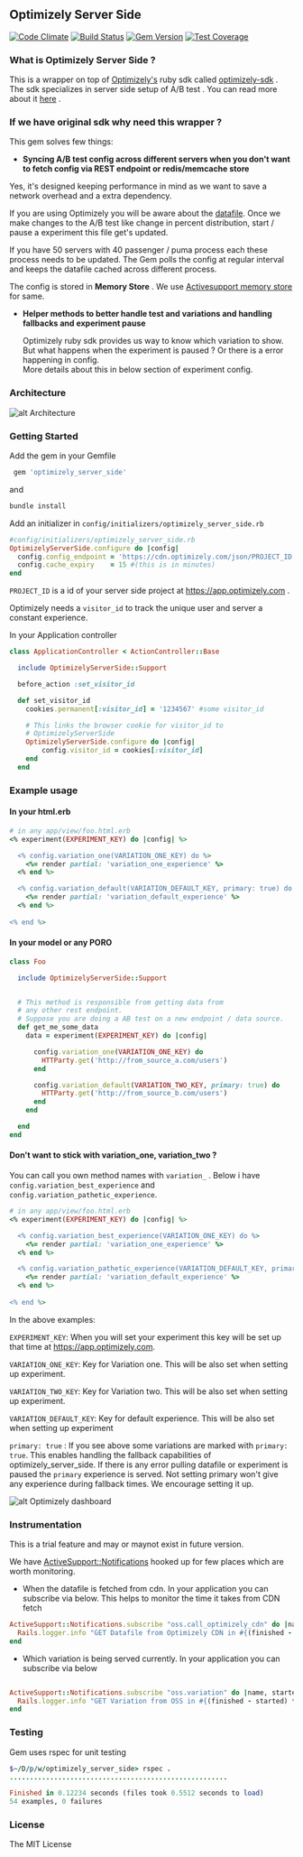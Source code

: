 ## Optimizely Server Side

[![Code Climate](https://codeclimate.com/github/ankit8898/optimizely_config_provider/badges/gpa.svg)](https://codeclimate.com/github/ankit8898/optimizely_config_provider) [![Build Status](https://travis-ci.org/ankit8898/optimizely_server_side.svg?branch=master)](https://travis-ci.org/ankit8898/optimizely_server_side)
[![Gem Version](https://badge.fury.io/rb/optimizely_server_side.svg)](https://badge.fury.io/rb/optimizely_server_side)
[![Test Coverage](https://codeclimate.com/github/ankit8898/optimizely_config_provider/badges/coverage.svg)](https://codeclimate.com/github/ankit8898/optimizely_config_provider/coverage)

### What is Optimizely Server Side ?

This is a wrapper on top of [Optimizely's](https://app.optimizely.com/projects) ruby sdk called [optimizely-sdk](https://github.com/optimizely/ruby-sdk) . The sdk specializes in server side setup of A/B test . You can read more about it [here](http://developers.optimizely.com/server/introduction/index.html) .

### If we have original sdk why need this wrapper ?

This gem solves few things:

 - **Syncing A/B test config across different servers when you don't want to fetch config via REST endpoint or redis/memcache store**

  Yes, it's designed keeping performance in mind as we want to save a network overhead and a extra dependency.

  If you are using Optimizely you will be aware about the [datafile](http://developers.optimizely.com/server/reference/index.html#datafile). Once we make changes to the A/B test like change in percent distribution, start / pause a experiment this file get's updated.

  If you have 50 servers with 40 passenger / puma process each these process needs to be updated.  The Gem polls the config at regular interval and keeps the datafile cached across different process.

  The config is stored in **Memory Store** . We use [Activesupport memory store](http://api.rubyonrails.org/classes/ActiveSupport/Cache/MemoryStore.html) for same.

* **Helper methods to better handle test and variations and handling fallbacks and experiment pause**

  Optimizely ruby sdk provides us way to know which variation to show. But what happens when the experiment is paused ? Or there is a error happening in config.  
  More details about this in below section of experiment config.

### Architecture

![alt Architecture](https://github.com/ankit8898/optimizely_server_side/blob/master/docs/general_architecture.png
 "Architecture")

### Getting Started

Add the gem in your Gemfile

```ruby
 gem 'optimizely_server_side'
```

and

```ruby
bundle install
```

Add an initializer in `config/initializers/optimizely_server_side.rb`

```ruby
#config/initializers/optimizely_server_side.rb
OptimizelyServerSide.configure do |config|
  config.config_endpoint = 'https://cdn.optimizely.com/json/PROJECT_ID.json'
  config.cache_expiry    = 15 #(this is in minutes)
end

```
`PROJECT_ID` is a id of your  server side project at https://app.optimizely.com .


Optimizely needs a `visitor_id` to track the unique user and server a constant experience.  

In your Application controller

```ruby
class ApplicationController < ActionController::Base

  include OptimizelyServerSide::Support

  before_action :set_visitor_id

  def set_visitor_id
    cookies.permanent[:visitor_id] = '1234567' #some visitor_id

    # This links the browser cookie for visitor_id to
    # OptimizelyServerSide
    OptimizelyServerSide.configure do |config|  
        config.visitor_id = cookies[:visitor_id]
    end
  end

```

### Example usage

#### In your html.erb

```ruby
# in any app/view/foo.html.erb
<% experiment(EXPERIMENT_KEY) do |config| %>

  <% config.variation_one(VARIATION_ONE_KEY) do %>
    <%= render partial: 'variation_one_experience' %> 
  <% end %>

  <% config.variation_default(VARIATION_DEFAULT_KEY, primary: true) do %>
    <%= render partial: 'variation_default_experience' %>
  <% end %>
  
<% end %>
```

#### In your model or any PORO

```ruby
class Foo

  include OptimizelyServerSide::Support


  # This method is responsible from getting data from
  # any other rest endpoint.
  # Suppose you are doing a AB test on a new endpoint / data source.
  def get_me_some_data
    data = experiment(EXPERIMENT_KEY) do |config|

      config.variation_one(VARIATION_ONE_KEY) do
        HTTParty.get('http://from_source_a.com/users')
      end

      config.variation_default(VARIATION_TWO_KEY, primary: true) do
        HTTParty.get('http://from_source_b.com/users')
      end
    end

  end
end
```
#### Don't want to stick with variation_one, variation_two ?

You can call you own method names with `variation_` . Below i have `config.variation_best_experience` and `config.variation_pathetic_experience`.


```ruby
# in any app/view/foo.html.erb
<% experiment(EXPERIMENT_KEY) do |config| %>

  <% config.variation_best_experience(VARIATION_ONE_KEY) do %>
    <%= render partial: 'variation_one_experience' %>
  <% end %>

  <% config.variation_pathetic_experience(VARIATION_DEFAULT_KEY, primary: true) do %>
    <%= render partial: 'variation_default_experience' %>
  <% end %>
  
<% end %>

```
In the above examples:

`EXPERIMENT_KEY`: When you will set your experiment this key will be set up that time at https://app.optimizely.com.

`VARIATION_ONE_KEY`: Key for Variation one. This will be also set when setting up experiment.

`VARIATION_TWO_KEY`: Key for Variation two. This will be also set when setting up experiment.

`VARIATION_DEFAULT_KEY`: Key for default experience. This will be also set when setting up experiment

`primary: true` : If you see above some variations are marked with `primary: true`. This enables handling the fallback capabilities of optimizely_server_side. If there is any error pulling datafile or experiment is paused the `primary` experience is served.  Not setting primary won't give any experience during fallback times.  We encourage setting it up.

![alt Optimizely dashboard](https://github.com/ankit8898/optimizely_server_side/blob/master/docs/screenshot.png "Optimizely dashboard")


### Instrumentation

This is a trial feature and may or maynot exist in future version.

We have [ActiveSupport::Notifications](http://api.rubyonrails.org/classes/ActiveSupport/Notifications.html) hooked up for few places which are worth monitoring.


* When the datafile is fetched from cdn. In your application you can subscribe via below. This helps to monitor the time it takes from CDN fetch

```ruby
ActiveSupport::Notifications.subscribe "oss.call_optimizely_cdn" do |name, started, finished, unique_id, data|
  Rails.logger.info "GET Datafile from Optimizely CDN in #{(finished - started) * 1000} ms"
end
```
* Which variation is being served currently. In your application you can subscribe via below

```ruby

ActiveSupport::Notifications.subscribe "oss.variation" do |name, started, finished, unique_id, data|
  Rails.logger.info "GET Variation from OSS in #{(finished - started) * 1000} ms with variation key #{data[:variation]}"
end
```
### Testing

Gem uses rspec for unit testing

```ruby
$~/D/p/w/optimizely_server_side> rspec .
......................................................

Finished in 0.12234 seconds (files took 0.5512 seconds to load)
54 examples, 0 failures

```

### License

The MIT License

